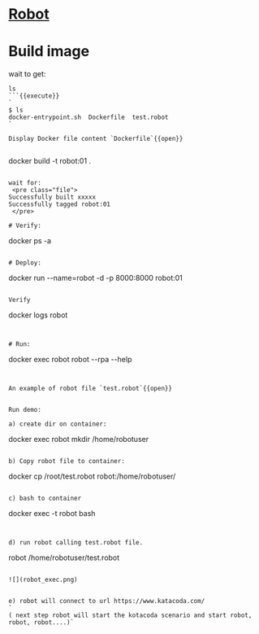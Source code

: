 # [Robot](https://robotframework.org/)



# Build image

wait to get:
```
ls
```{{execute}}
`
$ ls
docker-entrypoint.sh  Dockerfile  test.robot
`

Display Docker file content `Dockerfile`{{open}}


```
docker build -t robot:01 .
```{{execute}}

wait for:
 <pre class="file">
Successfully built xxxxx
Successfully tagged robot:01
 </pre>

# Verify:
```
docker ps -a
```{{execute}}

# Deploy:
```
docker run --name=robot -d -p 8000:8000 robot:01
```{{execute}}

Verify
```
docker logs robot
```{{execute}}


# Run:
```
docker exec robot robot --rpa --help
```{{execute}}


An example of robot file `test.robot`{{open}}


Run demo:

a) create dir on container:
```
docker exec robot mkdir /home/robotuser
```{{execute}}

b) Copy robot file to container:
```
docker cp /root/test.robot robot:/home/robotuser/
```{{execute}}

c) bash to container
```
docker exec -t robot bash
```{{execute}}


d) run robot calling test.robot file.
```
robot /home/robotuser/test.robot
```{{execute}}

![](robot_exec.png)


e) robot will connect to url https://www.katacoda.com/
`
( next step robot will start the kotacoda scenario and start robot, robot, robot....)`